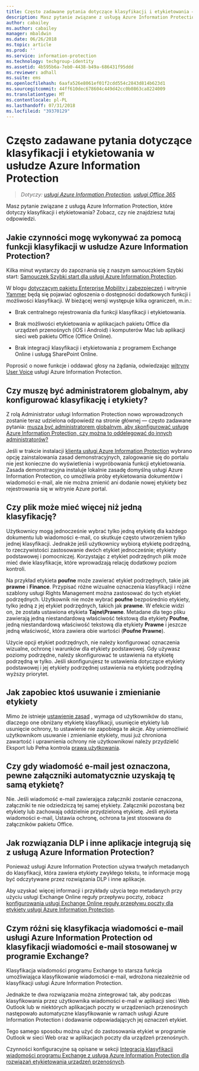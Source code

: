 ```yaml
---
title: Często zadawane pytania dotyczące klasyfikacji i etykietowania — AIP
description: Masz pytanie związane z usługą Azure Information Protection, które dotyczy klasyfikacji i etykietowania? Zobacz, czy nie znajdziesz tutaj odpowiedzi.
author: cabailey
ms.author: cabailey
manager: mbaldwin
ms.date: 06/26/2018
ms.topic: article
ms.prod: ''
ms.service: information-protection
ms.technology: techgroup-identity
ms.assetid: 4b595b6a-7eb0-4438-b49a-686431f95ddd
ms.reviewer: adhall
ms.suite: ems
ms.openlocfilehash: 6aafa526e8061ef01f2cdd554c2843d814b623d1
ms.sourcegitcommit: 44ff610dec678604c449d42cc0b0863ca8224009
ms.translationtype: MT
ms.contentlocale: pl-PL
ms.lasthandoff: 07/31/2018
ms.locfileid: "39370129"
---
```

# <a name="frequently-asked-questions-about-classification-and-labeling-in-azure-information-protection"></a>Często zadawane pytania dotyczące klasyfikacji i etykietowania w usłudze Azure Information Protection

>*Dotyczy: [usługi Azure Information Protection](https://azure.microsoft.com/pricing/details/information-protection), [usługi Office 365](http://download.microsoft.com/download/E/C/F/ECF42E71-4EC0-48FF-AA00-577AC14D5B5C/Azure_Information_Protection_licensing_datasheet_EN-US.pdf)*

Masz pytanie związane z usługą Azure Information Protection, które dotyczy klasyfikacji i etykietowania?  Zobacz, czy nie znajdziesz tutaj odpowiedzi. 

## <a name="what-can-i-do-with-the-classification-capabilities-in-azure-information-protection"></a>Jakie czynności mogę wykonywać za pomocą funkcji klasyfikacji w usłudze Azure Information Protection?

Kilka minut wystarczy do zapoznania się z naszym samouczkiem Szybki start: [Samouczek Szybki start dla usługi Azure Information Protection](infoprotect-quick-start-tutorial.md).

W blogu [dotyczącym pakietu Enterprise Mobility i zabezpieczeń](https://cloudblogs.microsoft.com/enterprisemobility/?product=azure-information-protection) i witrynie [Yammer](https://www.yammer.com/askipteam/#/threads/inGroup?type=in_group&feedId=8652489&view=all) będą się pojawiać ogłoszenia o dostępności dodatkowych funkcji i możliwości klasyfikacji. W bieżącej wersji występuje kilka ograniczeń, m.in.:

- Brak centralnego rejestrowania dla funkcji klasyfikacji i etykietowania.

- Brak możliwości etykietowania w aplikacjach pakietu Office dla urządzeń przenośnych (iOS i Android) i komputerów Mac lub aplikacji sieci web pakietu Office (Office Online).

- Brak integracji klasyfikacji i etykietowania z programem Exchange Online i usługą SharePoint Online.

Poprosić o nowe funkcje i oddawać głosy na żądania, odwiedzając [witryny User Voice](https://msip.uservoice.com/) usługi Azure Information Protection.

## <a name="do-i-need-to-be-a-global-admin-to-configure-classification-and-labels"></a>Czy muszę być administratorem globalnym, aby konfigurować klasyfikację i etykiety?

Z rolą Administrator usługi Information Protection nowo wprowadzonych zostanie teraz udzielona odpowiedź na stronie głównej — często zadawane pytania: [muszą być administratorem globalnym, aby skonfigurować usługę Azure Information Protection, czy można to oddelegować do innych administratorów?](faqs.md#do-you-need-to-be-a-global-admin-to-configure-azure-information-protection-or-can-i-delegate-to-other-administrators)

Jeśli w trakcie instalacji [klienta usługi Azure Information Protection](https://www.microsoft.com/en-us/download/details.aspx?id=53018) wybrano opcję zainstalowania zasad demonstracyjnych, zalogowanie się do portalu nie jest konieczne do wyświetlenia i wypróbowania funkcji etykietowania. Zasada demonstracyjna instaluje lokalnie zasadę domyślną usługi Azure Information Protection, co umożliwia próby etykietowania dokumentów i wiadomości e-mail, ale nie można zmienić ani dodanie nowej etykiety bez rejestrowania się w witrynie Azure portal. 

## <a name="can-a-file-have-more-than-one-classification"></a>Czy plik może mieć więcej niż jedną klasyfikację?

Użytkownicy mogą jednocześnie wybrać tylko jedną etykietę dla każdego dokumentu lub wiadomości e-mail, co skutkuje często utworzeniem tylko jednej klasyfikacji. Jednakże jeśli użytkownicy wybiorą etykietę podrzędną, to rzeczywistości zastosowanie dwóch etykiet jednocześnie; etykiety podstawowej i pomocniczej. Korzystając z etykiet podrzędnych plik może mieć dwie klasyfikacje, które wprowadzają relację dodatkowy poziom kontroli.

Na przykład etykieta **poufne** może zawierać etykiet podrzędnych, takie jak **prawne** i **Finance**. Przypisać różne wizualne oznaczenia klasyfikacji i różne szablony usługi Rights Management można zastosować do tych etykiet podrzędnych. Użytkownik nie może wybrać **poufne** bezpośrednio etykiety, tylko jedną z jej etykiet podrzędnych, takich jak **prawne**. W efekcie widzi on, że została ustawiona etykieta **Tajne\Prawne**. Metadane dla tego pliku zawierają jedną niestandardową właściwość tekstową dla etykiety **Poufne**, jedną niestandardową właściwość tekstową dla etykiety **Prawne** i jeszcze jedną właściwość, która zawiera obie wartości (**Poufne Prawne**). 

Użycie opcji etykiet podrzędnych, nie należy konfigurować oznaczenia wizualne, ochronę i warunków dla etykiety podstawowej. Gdy używasz poziomy podrzędne, należy skonfigurować te ustawienia na etykietę podrzędną w tylko. Jeśli skonfigurujesz te ustawienia dotyczące etykiety podstawowej i jej etykiety podrzędnej ustawienia na etykietę podrzędną wyższy priorytet.

## <a name="how-do-i-prevent-somebody-from-removing-or-changing-a-label"></a>Jak zapobiec ktoś usuwanie i zmienianie etykiety

Mimo że istnieje [ustawienie zasad](../deploy-use/configure-policy-settings.md) , wymaga od użytkowników do stanu, dlaczego one obniżany etykietę klasyfikacji, usunięcie etykiety lub usunięcie ochrony, to ustawienie nie zapobiega te akcje. Aby uniemożliwić użytkownikom usuwanie i zmienianie etykiety, musi już chroniona zawartość i uprawnienia ochrony nie użytkownikowi należy przydzielić Eksport lub Pełna kontrola [prawa użytkowania](../deploy-use/configure-usage-rights.md). 

## <a name="when-an-email-is-labeled-do-any-attachments-automatically-get-the-same-labeling"></a>Czy gdy wiadomość e-mail jest oznaczona, pewne załączniki automatycznie uzyskają tę samą etykietę?

Nie. Jeśli wiadomość e-mail zawierająca załączniki zostanie oznaczona, załączniki te nie odziedziczą tej samej etykiety. Załączniki pozostaną bez etykiety lub zachowają oddzielnie przydzieloną etykietę. Jeśli etykieta wiadomości e-mail, Ustawia ochronę, ochrona ta jest stosowana do załączników pakietu Office.

## <a name="how-can-dlp-solutions-and-other-applications-integrate-with-azure-information-protection"></a>Jak rozwiązania DLP i inne aplikacje integrują się z usługą Azure Information Protection?

Ponieważ usługi Azure Information Protection używa trwałych metadanych do klasyfikacji, która zawiera etykiety zwykłego tekstu, te informacje mogą być odczytywane przez rozwiązania DLP i inne aplikacje. 

Aby uzyskać więcej informacji i przykłady użycia tego metadanych przy użyciu usługi Exchange Online reguły przepływu poczty, zobacz [konfigurowania usługi Exchange Online reguły przepływu poczty dla etykiety usługi Azure Information Protection](../deploy-use/configure-exo-rules.md).

## <a name="how-is-azure-information-protection-classification-for-emails-different-from-exchange-message-classification"></a>Czym różni się klasyfikacja wiadomości e-mail usługi Azure Information Protection od klasyfikacji wiadomości e-mail stosowanej w programie Exchange?

Klasyfikacja wiadomości programu Exchange to starsza funkcja umożliwiająca klasyfikowanie wiadomości e-mail, wdrożona niezależnie od klasyfikacji usługi Azure Information Protection. 

Jednakże te dwa rozwiązania można zintegrować tak, aby podczas klasyfikowania przez użytkownika wiadomości e-mail w aplikacji sieci Web Outlook lub w niektórych aplikacjach poczty w urządzeniach przenośnych następowało automatyczne klasyfikowanie w ramach usługi Azure Information Protection i dodawanie odpowiadających jej oznaczeń etykiet. 

Tego samego sposobu można użyć do zastosowania etykiet w programie Outlook w sieci Web oraz w aplikacjach poczty dla urządzeń przenośnych.

Czynności konfiguracyjne są opisane w sekcji [Integracja klasyfikacji wiadomości programu Exchange z usługą Azure Information Protection dla rozwiązań etykietowania urządzeń przenośnych](../rms-client/client-admin-guide-customizations.md#integration-with-exchange-message-classification-for-a-mobile-device-labeling-solution). 



